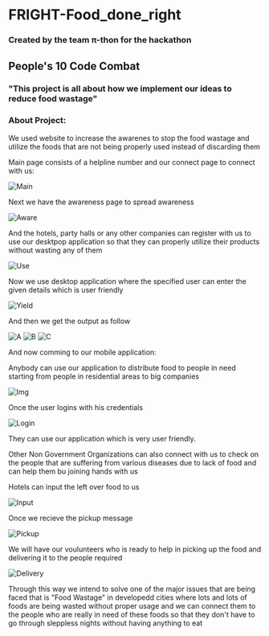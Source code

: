 # FRIGHT-Food_done_right

### Created by the team π-thon for the hackathon 
## People's 10 Code Combat 

### "This project is all about how we implement our ideas to reduce food wastage"

### About Project:

We used website to increase the awarenes to stop the food wastage and utilize the foods that are not being properly used instead of discarding them

Main page consists of a helpline number and our connect page to connect with us:

![Main](https://github.com/manishgowdans2/FRIGHT-Food_Done_Right/blob/main/FRIGHT_MOBILE_APPLICATION/screenshot/Screenshot%20(297).png)

Next we have the awareness page to spread awareness

![Aware](https://github.com/manishgowdans2/FRIGHT-Food_Done_Right/blob/main/FRIGHT_MOBILE_APPLICATION/screenshot/Screenshot%20(298).png)

And the hotels, party halls or any other companies can register with us to use our desktpop application so that they can properly utilize their products without wasting any of them

![Use](https://github.com/manishgowdans2/FRIGHT-Food_Done_Right/blob/main/FRIGHT_MOBILE_APPLICATION/screenshot/Screenshot%20(300).png)

Now we use desktop application where the specified user can enter the given details which is user friendly

![Yield](https://github.com/manishgowdans2/FRIGHT-Food_Done_Right/blob/main/FRIGHT_MOBILE_APPLICATION/screenshot/Screenshot%20(301).png)

And then we get the output as follow

![A](https://github.com/manishgowdans2/FRIGHT-Food_Done_Right/blob/main/FRIGHT_MOBILE_APPLICATION/screenshot/forecast.png)
![B](https://github.com/manishgowdans2/FRIGHT-Food_Done_Right/blob/main/FRIGHT_MOBILE_APPLICATION/screenshot/forecast2.png)
![C](https://github.com/manishgowdans2/FRIGHT-Food_Done_Right/blob/main/FRIGHT_MOBILE_APPLICATION/screenshot/WhatsApp%20Image%202022-11-02%20at%2015.59.48.jpeg)

And now comming to our mobile application:

Anybody can use our application to distribute food to people in need starting from people in residential areas to big companies

![Img](https://github.com/manishgowdans2/FRIGHT-Food_Done_Right/blob/main/FRIGHT_MOBILE_APPLICATION/screenshot/WhatsApp%20Image%202022-11-04%20at%2006.47.40%20(1).jpeg)

Once the user logins with his credentials

![Login](https://github.com/manishgowdans2/FRIGHT-Food_Done_Right/blob/main/FRIGHT_MOBILE_APPLICATION/screenshot/WhatsApp%20Image%202022-11-04%20at%2006.47.40.jpeg)

They can use our application which is very user friendly.

Other Non Government Organizations can also connect with us to check on the people that are suffering from various diseases due to lack of food and can help them bu joining hands with us

Hotels can input the left over food to us 

![Input](https://github.com/manishgowdans2/FRIGHT-Food_Done_Right/blob/main/FRIGHT_MOBILE_APPLICATION/screenshot/WhatsApp%20Image%202022-11-04%20at%2006.47.39%20(2).jpeg)

Once we recieve the pickup message

![Pickup](https://github.com/manishgowdans2/FRIGHT-Food_Done_Right/blob/main/FRIGHT_MOBILE_APPLICATION/screenshot/WhatsApp%20Image%202022-11-04%20at%2006.47.39%20(1).jpeg)

We will have our voulunteers who is ready to help in picking up the food and delivering it to the people required

![Delivery](https://github.com/manishgowdans2/FRIGHT-Food_Done_Right/blob/main/FRIGHT_MOBILE_APPLICATION/screenshot/WhatsApp%20Image%202022-11-04%20at%2006.47.39%20(3).jpeg)

Through this way we intend to solve one of the major issues that are being faced that is "Food Wastage" in developedd cities where lots and lots of foods are being wasted without proper usage and we can connect them to the people who are really in need of these foods so that they don't have to go through sleppless nights without having anything to eat
